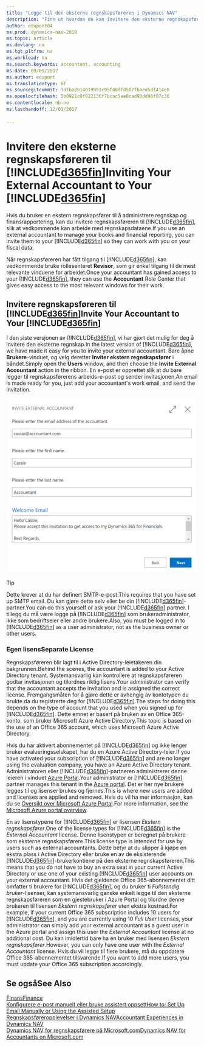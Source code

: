 ```yaml
---
title: "Legge til den eksterne regnskapsføreren i Dynamics NAV"
description: "Finn ut hvordan du kan invitere den eksterne regnskapsføreren til Dynamics NAV."
author: edupont04
ms.prod: dynamics-nav-2018
ms.topic: article
ms.devlang: na
ms.tgt_pltfrm: na
ms.workload: na
ms.search.keywords: accountant, accounting
ms.date: 09/05/2017
ms.author: edupont
ms.translationtype: HT
ms.sourcegitcommit: 1dfba8b14019991c95f40ffd5f7fbaed5df414eb
ms.openlocfilehash: 5b0921c0f922136f7bcac5ae0cad93dd96f07c36
ms.contentlocale: nb-no
ms.lasthandoff: 12/01/2017

---
```

# <a name="inviting-your-external-accountant-to-your-included365finincludesd365finmdmd"></a><span data-ttu-id="c6951-103">Invitere den eksterne regnskapsføreren til [!INCLUDE[d365fin](includes/d365fin_md.md)]</span><span class="sxs-lookup"><span data-stu-id="c6951-103">Inviting Your External Accountant to Your [!INCLUDE[d365fin](includes/d365fin_md.md)]</span></span>
<span data-ttu-id="c6951-104">Hvis du bruker en ekstern regnskapsfører til å administrere regnskap og finansrapportering, kan du invitere regnskapsføreren til [!INCLUDE[d365fin](includes/d365fin_md.md)], slik at vedkommende kan arbeide med regnskapsdataene.</span><span class="sxs-lookup"><span data-stu-id="c6951-104">If you use an external accountant to manage your books and financial reporting, you can invite them to your [!INCLUDE[d365fin](includes/d365fin_md.md)] so they can work with you on your fiscal data.</span></span>

<span data-ttu-id="c6951-105">Når regnskapsføreren har fått tilgang til [!INCLUDE[d365fin](includes/d365fin_md.md)], kan vedkommende bruke rollesenteret **Revisor**, som gir enkel tilgang til de mest relevante vinduene for arbeidet.</span><span class="sxs-lookup"><span data-stu-id="c6951-105">Once your accountant has gained access to your [!INCLUDE[d365fin](includes/d365fin_md.md)], they can use the **Accountant** Role Center that gives easy access to the most relevant windows for their work.</span></span>  

## <a name="invite-your-accountant-to-your-included365finincludesd365finmdmd"></a><span data-ttu-id="c6951-106">Invitere regnskapsføreren til [!INCLUDE[d365fin](includes/d365fin_md.md)]</span><span class="sxs-lookup"><span data-stu-id="c6951-106">Invite Your Accountant to Your [!INCLUDE[d365fin](includes/d365fin_md.md)]</span></span>
<span data-ttu-id="c6951-107">I den siste versjonen av [!INCLUDE[d365fin](includes/d365fin_md.md)], vi har gjort det mulig for deg å invitere den eksterne regnskap.</span><span class="sxs-lookup"><span data-stu-id="c6951-107">In the latest version of [!INCLUDE[d365fin](includes/d365fin_md.md)], we have made it easy for you to invite your external accountant.</span></span> <span data-ttu-id="c6951-108">Bare åpne **Brukere**-vinduet, og velg deretter **Inviter ekstern regnskapsfører** i båndet.</span><span class="sxs-lookup"><span data-stu-id="c6951-108">Simply open the **Users** window, and then choose the **Invite External Accountant** action in the ribbon.</span></span> <span data-ttu-id="c6951-109">En e-post er opprettet slik at du bare legger til regnskapsførerens arbeids-e-post og sender invitasjonen.</span><span class="sxs-lookup"><span data-stu-id="c6951-109">An email is made ready for you, just add your accountant's work email, and send the invitation.</span></span>  

![Invitere regnskapsføreren din](./media/finance-invite-accountant/invite-accountant.png)

> [!TIP]  
>  <span data-ttu-id="c6951-111">Dette krever at du har definert SMTP-e-post.</span><span class="sxs-lookup"><span data-stu-id="c6951-111">This requires that you have set up SMTP email.</span></span> <span data-ttu-id="c6951-112">Du kan gjøre dette selv eller be din [!INCLUDE[d365fin](includes/d365fin_md.md)]-partner.</span><span class="sxs-lookup"><span data-stu-id="c6951-112">You can do this yourself or ask your [!INCLUDE[d365fin](includes/d365fin_md.md)] partner.</span></span> <span data-ttu-id="c6951-113">I tillegg du må være logge på [!INCLUDE[d365fin](includes/d365fin_md.md)] som brukeradministrator, ikke som bedriftseier eller andre brukere.</span><span class="sxs-lookup"><span data-stu-id="c6951-113">Also, you must be logged in to [!INCLUDE[d365fin](includes/d365fin_md.md)] as a user administrator, not as the business owner or other users.</span></span>  

### <a name="separate-license"></a><span data-ttu-id="c6951-114">Egen lisens</span><span class="sxs-lookup"><span data-stu-id="c6951-114">Separate License</span></span>
<span data-ttu-id="c6951-115">Regnskapsføreren blir lagt til i Active Directory-leietakeren din bakgrunnen.</span><span class="sxs-lookup"><span data-stu-id="c6951-115">Behind the scenes, the accountant is added to your Active Directory tenant.</span></span> <span data-ttu-id="c6951-116">Systemansvarlig kan kontrollere at regnskapsføreren godtar invitasjonen og tilordnes riktig lisens.</span><span class="sxs-lookup"><span data-stu-id="c6951-116">Your administrator can verify that the accountant accepts the invitation and is assigned the correct license.</span></span> <span data-ttu-id="c6951-117">Fremgangsmåten for å gjøre dette er avhengig av kontotypen du brukte da du registrerte deg for [!INCLUDE[d365fin](includes/d365fin_md.md)].</span><span class="sxs-lookup"><span data-stu-id="c6951-117">The steps for doing this depends on the type of account that you used when you signed up for [!INCLUDE[d365fin](includes/d365fin_md.md)].</span></span> <span data-ttu-id="c6951-118">Dette emnet er basert på bruken av en Office 365-konto, som bruker Microsoft Azure Active Directory.</span><span class="sxs-lookup"><span data-stu-id="c6951-118">This topic is based on the use of an Office 365 account, which uses Microsoft Azure Active Directory.</span></span>  

<span data-ttu-id="c6951-119">Hvis du har aktivert abonnementet på [!INCLUDE[d365fin](includes/d365fin_md.md)] og ikke lenger bruker evalueringsselskapet, har du en Azure Active Directory-leier.</span><span class="sxs-lookup"><span data-stu-id="c6951-119">If you have activated your subscription of [!INCLUDE[d365fin](includes/d365fin_md.md)] and are no longer using the evaluation company, you have an Azure Active Directory tenant.</span></span> <span data-ttu-id="c6951-120">Administratoren eller [!INCLUDE[d365fin](includes/d365fin_md.md)]-partneren administrerer denne leieren i vinduet [Azure Portal](https://portal.azure.com).</span><span class="sxs-lookup"><span data-stu-id="c6951-120">Your administrator or [!INCLUDE[d365fin](includes/d365fin_md.md)] partner manages this tenant in the [Azure portal](https://portal.azure.com).</span></span> <span data-ttu-id="c6951-121">Det er her nye brukere legges til og lisenser brukes og fjernes.</span><span class="sxs-lookup"><span data-stu-id="c6951-121">This is where new users are added and licenses are applied and removed.</span></span> <span data-ttu-id="c6951-122">Hvis du vil ha mer informasjon, kan du se [Oversikt over Microsoft Azure Portal](https://docs.microsoft.com/en-us/azure/azure-portal-overview).</span><span class="sxs-lookup"><span data-stu-id="c6951-122">For more information, see the [Microsoft Azure portal overview](https://docs.microsoft.com/en-us/azure/azure-portal-overview).</span></span>  

<span data-ttu-id="c6951-123">En av lisenstypene for [!INCLUDE[d365fin](includes/d365fin_md.md)] er lisensen *Ekstern regnskapsfører*.</span><span class="sxs-lookup"><span data-stu-id="c6951-123">One of the license types for [!INCLUDE[d365fin](includes/d365fin_md.md)] is the *External Accountant* license.</span></span> <span data-ttu-id="c6951-124">Denne lisenstypen er beregnet på brukere som eksterne regnskapsførere.</span><span class="sxs-lookup"><span data-stu-id="c6951-124">This license type is intended for use by users such as external accountants.</span></span> <span data-ttu-id="c6951-125">Dette betyr at du slipper å kjøpe en ekstra plass i Active Directory eller bruke en av de eksisterende [!INCLUDE[d365fin](includes/d365fin_md.md)]-brukerkontiene på den eksterne regnskapsføreren.</span><span class="sxs-lookup"><span data-stu-id="c6951-125">This means that you do not have to buy an extra seat in your current Active Directory or use one of your existing [!INCLUDE[d365fin](includes/d365fin_md.md)] user accounts on your external accountant.</span></span> <span data-ttu-id="c6951-126">Hvis det gjeldende Office 365-abonnementet ditt omfatter ti brukere for [!INCLUDE[d365fin](includes/d365fin_md.md)], og du bruker ti *Fullstendig bruker*-lisenser, kan systemansvarlig ganske enkelt legge til den eksterne regnskapsføreren som en gjestebruker i Azure Portal og tilordne denne brukeren til lisensen *Ekstern regnskapsfører* uten ekstra kostnad.</span><span class="sxs-lookup"><span data-stu-id="c6951-126">For example, if your current Office 365 subscription includes 10 users for [!INCLUDE[d365fin](includes/d365fin_md.md)], and you are currently using 10 *Full User* licenses, your administrator can simply add your external accountant as a guest user in the Azure portal and assign this user the *External Accountant* license at no additional cost.</span></span> <span data-ttu-id="c6951-127">Du kan imidlertid bare ha én bruker med lisensen *Ekstern regnskapsfører*.</span><span class="sxs-lookup"><span data-stu-id="c6951-127">However, you can only have one user with the *External Accountant* license.</span></span> <span data-ttu-id="c6951-128">Hvis du vil legge til flere brukere, må du oppdatere Office 365-abonnementet tilsvarende.</span><span class="sxs-lookup"><span data-stu-id="c6951-128">If you want to add more users, you must update your Office 365 subscription accordingly.</span></span>  

## <a name="see-also"></a><span data-ttu-id="c6951-129">Se også</span><span class="sxs-lookup"><span data-stu-id="c6951-129">See Also</span></span>
[<span data-ttu-id="c6951-130">Finans</span><span class="sxs-lookup"><span data-stu-id="c6951-130">Finance</span></span>](finance.md)  
[<span data-ttu-id="c6951-131">Konfigurere e-post manuelt eller bruke assistert oppsett</span><span class="sxs-lookup"><span data-stu-id="c6951-131">How to: Set Up Email Manually or Using the Assisted Setup</span></span>](madeira-how-setup-email.md)  
[<span data-ttu-id="c6951-132">Regnskapsføreropplevelser i Dynamics NAV</span><span class="sxs-lookup"><span data-stu-id="c6951-132">Accountant Experiences in Dynamics NAV</span></span>](finance-accounting.md)  
[<span data-ttu-id="c6951-133">Dynamics NAV for regnskapsførere på Microsoft.com</span><span class="sxs-lookup"><span data-stu-id="c6951-133">Dynamics NAV for Accountants on Microsoft.com</span></span>](https://www.microsoft.com/en-us/dynamics365/financial-insights-for-accountants)  

